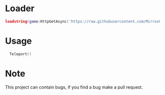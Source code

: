 # Loader

```lua
loadstring(game:HttpGetAsync('https://raw.githubusercontent.com/MirroxGame/Tools/serverhop/main/serverhop.lua'))()
```

# Usage

```lua
  Teleport()
```

# Note

This project can contain bugs, if you find a bug make a pull request.
